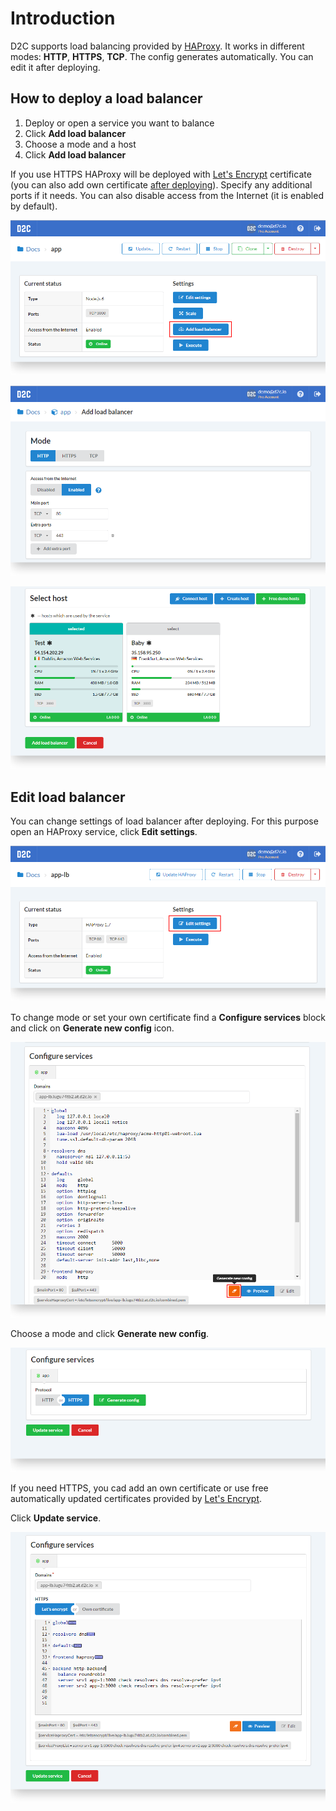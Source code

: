 # Introduction

D2C supports load balancing provided by [HAProxy](http://www.haproxy.org/). It works in different modes: **HTTP**, **HTTPS**, **TCP**. The config generates automatically. You can edit it after deploying.

## How to deploy a load balancer

1. Deploy or open a service you want to balance
2. Click **Add load balancer**
3. Choose a mode and a host
4. Click **Add load balancer**

If you use HTTPS HAProxy will be deployed with [Let's Encrypt](https://letsencrypt.org/) certificate (you can also add own certificate [after deploying](/platform/balancing/#edit-load-balancer)). Specify any additional ports if it needs. You can also disable access from the Internet (it is enabled by default).

![Load balancing](../img/balancing.png)

![Load balancing - mode and ports](../img/balancing_mode_ports.png)

![Load balancing - choose a host](../img/balancing_hosts.png)

## Edit load balancer

You can change settings of load balancer after deploying. For this purpose open an HAProxy service, click **Edit settings**.

![Load balancing - editing](../img/balancing_editing.png)

To change mode or set your own certificate find a **Configure services** block and click on **Generate new config** icon.

![Load balancing - generate new config](../img/balancing_editing_new_config.png)

Choose a mode and click **Generate new config**.

![Load balancing - choose a mode](../img/balancing_editing_new_config_2.png)

If you need HTTPS, you cad add an own certificate or use free automatically updated certificates provided by [Let's Encrypt](https://letsencrypt.org/).

Click **Update service**.

![Load balancing - update](../img/balancing_editing_update.png)
